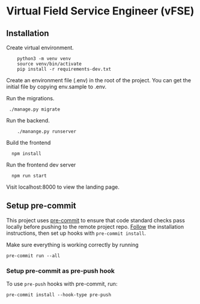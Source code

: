 # Virtual Field Service Engineer (vFSE)

## Installation

Create virtual environment.

    	python3 -m venv venv
    	source venv/bin/activate
    	pip install -r requirements-dev.txt

Create an environment file (.env) in the root of the project. You can get the initial file by copying env.sample to .env.

Run the migrations.

     ./manage.py migrate

Run the backend.

    	./manange.py runserver

Build the frontend

      npm install

Run the frontend dev server

      npm run start

Visit localhost:8000 to view the landing page.

## Setup pre-commit

This project uses [pre-commit](https://pre-commit.com/) to ensure that code standard checks pass locally before pushing to the remote project repo. [Follow](https://pre-commit.com/#installation) the installation instructions, then set up hooks with `pre-commit install`.

Make sure everything is working correctly by running

    pre-commit run --all

### Setup pre-commit as pre-push hook

To use `pre-push` hooks with pre-commit, run:

    pre-commit install --hook-type pre-push
